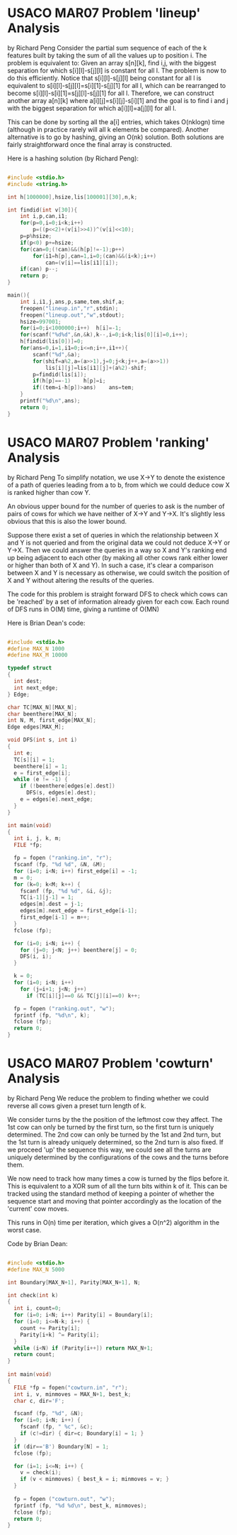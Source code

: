 # USACO MAR07 Problem 'lineup' Analysis

by Richard Peng
Consider the partial sum sequence of each of the k features built by taking the sum of all the values up to position i. The problem is equivalent to:
Given an array s[n][k], find i,j, with the biggest separation for which s[i][l]-s[j][l] is constant for all l.
The problem is now to do this efficiently. Notice that s[i][l]-s[j][l] being constant for all l is equivalent to s[i][l]-s[j][l]=s[i][1]-s[j][1] for all l, which can be rearranged to become s[i][l]-s[i][1]=s[j][l]-s[j][1] for all l. Therefore, we can construct another array a[n][k] where a[i][j]=s[i][j]-s[i][1] and the goal is to find i and j with the biggest separation for which a[i][l]=a[j][l] for all l.

This can be done by sorting all the a[i] entries, which takes O(nklogn) time (although in practice rarely will all k elements be compared). Another alternative is to go by hashing, giving an O(nk) solution. Both solutions are fairly straightforward once the final array is constructed.

Here is a hashing solution (by Richard Peng):

```cpp

#include <stdio.h>
#include <string.h>

int h[1000000],hsize,lis[100001][30],n,k;

int findid(int v[30]){
	int i,p,can,i1;
	for(p=0,i=0;i<k;i++)
		p=((p<<2)+(v[i]>>4))^(v[i]<<10);
	p=p%hsize;
	if(p<0)	p+=hsize;
	for(can=0;(!can)&&(h[p]!=-1);p++)
		for(i1=h[p],can=1,i=0;(can)&&(i<k);i++)
			can=(v[i]==lis[i1][i]);
	if(can)	p--;
	return p;
}

main(){
	int i,i1,j,ans,p,same,tem,shif,a;
	freopen("lineup.in","r",stdin);
	freopen("lineup.out","w",stdout);
	hsize=997001;
	for(i=0;i<1000000;i++)	h[i]=-1;
	for(scanf("%d%d",&n,&k),k--,i=0;i<k;lis[0][i]=0,i++);
	h[findid(lis[0])]=0;
	for(ans=0,i=1,i1=0;i<=n;i++,i1++){
		scanf("%d",&a);
		for(shif=a%2,a=(a>>1),j=0;j<k;j++,a=(a>>1))
			lis[i][j]=lis[i1][j]+(a%2)-shif;
		p=findid(lis[i]);
		if(h[p]==-1)	h[p]=i;
		if((tem=i-h[p])>ans)	ans=tem;
	}
	printf("%d\n",ans);
	return 0;
}

```

# USACO MAR07 Problem 'ranking' Analysis

by Richard Peng
To simplify notation, we use X->Y to denote the existence of a path of queries leading from a to b, from which we could deduce cow X is ranked higher than cow Y.

An obvious upper bound for the number of queries to ask is the number of pairs of cows for which we have neither of X->Y and Y->X. It's slightly less obvious that this is also the lower bound.

Suppose there exist a set of queries in which the relationship between X and Y is not queried and from the original data we could not deduce X->Y or Y->X. Then we could answer the queries in a way so X and Y's ranking end up being adjacent to each other (by making all other cows rank either lower or higher than both of X and Y). In such a case, it's clear a comparison between X and Y is necessary as otherwise, we could switch the position of X and Y without altering the results of the queries.

The code for this problem is straight forward DFS to check which cows can be 'reached' by a set of information already given for each cow. Each round of DFS runs in O(M) time, giving a runtime of O(MN)

Here is Brian Dean's code:

```cpp

#include <stdio.h>
#define MAX_N 1000
#define MAX_M 10000

typedef struct
{
  int dest;
  int next_edge;
} Edge;

char TC[MAX_N][MAX_N];
char beenthere[MAX_N];
int N, M, first_edge[MAX_N];
Edge edges[MAX_M];

void DFS(int s, int i)
{
  int e;
  TC[s][i] = 1;
  beenthere[i] = 1;
  e = first_edge[i];
  while (e != -1) {
    if (!beenthere[edges[e].dest])
      DFS(s, edges[e].dest);
    e = edges[e].next_edge;
  }
}

int main(void)
{
  int i, j, k, m;
  FILE *fp;

  fp = fopen ("ranking.in", "r");
  fscanf (fp, "%d %d", &N, &M);
  for (i=0; i<N; i++) first_edge[i] = -1;
  m = 0;
  for (k=0; k<M; k++) {
    fscanf (fp, "%d %d", &i, &j);
    TC[i-1][j-1] = 1;
    edges[m].dest = j-1;
    edges[m].next_edge = first_edge[i-1];
    first_edge[i-1] = m++;
  }
  fclose (fp);

  for (i=0; i<N; i++) {
    for (j=0; j<N; j++) beenthere[j] = 0;
    DFS(i, i);
  }

  k = 0;
  for (i=0; i<N; i++)
    for (j=i+1; j<N; j++) 
      if (TC[i][j]==0 && TC[j][i]==0) k++;

  fp = fopen ("ranking.out", "w");
  fprintf (fp, "%d\n", k);
  fclose (fp);
  return 0;
}

```

# USACO MAR07 Problem 'cowturn' Analysis

by Richard Peng
We reduce the problem to finding whether we could reverse all cows given a preset turn length of k.

We consider turns by the the position of the leftmost cow they affect. The 1st cow can only be turned by the first turn, so the first turn is uniquely determined. The 2nd cow can only be turned by the 1st and 2nd turn, but the 1st turn is already uniquely determined, so the 2nd turn is also fixed. If we proceed 'up' the sequence this way, we could see all the turns are uniquely determined by the configurations of the cows and the turns before them.

We now need to track how many times a cow is turned by the flips before it. This is equivalent to a XOR sum of all the turn bits within k of it. This can be tracked using the standard method of keeping a pointer of whether the sequence start and moving that pointer accordingly as the location of the 'current' cow moves.

This runs in O(n) time per iteration, which gives a O(n^2) algorithm in the worst case.

Code by Brian Dean:

```cpp

#include <stdio.h>
#define MAX_N 5000

int Boundary[MAX_N+1], Parity[MAX_N+1], N;

int check(int k)
{
  int i, count=0;
  for (i=0; i<N; i++) Parity[i] = Boundary[i];
  for (i=0; i<=N-k; i++) {
    count += Parity[i];
    Parity[i+k] ^= Parity[i];
  }
  while (i<N) if (Parity[i++]) return MAX_N+1;
  return count;
}
  
int main(void)
{
  FILE *fp = fopen("cowturn.in", "r");
  int i, v, minmoves = MAX_N+1, best_k;
  char c, dir='F';

  fscanf (fp, "%d", &N);
  for (i=0; i<N; i++) {
    fscanf (fp, " %c", &c);
    if (c!=dir) { dir=c; Boundary[i] = 1; }
  }
  if (dir=='B') Boundary[N] = 1;
  fclose (fp);

  for (i=1; i<=N; i++) {
    v = check(i);
    if (v < minmoves) { best_k = i; minmoves = v; }
  }
  
  fp = fopen ("cowturn.out", "w");
  fprintf (fp, "%d %d\n", best_k, minmoves);
  fclose (fp);
  return 0;
}

```